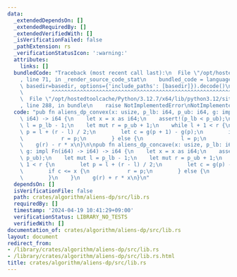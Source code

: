 ```yaml
---
data:
  _extendedDependsOn: []
  _extendedRequiredBy: []
  _extendedVerifiedWith: []
  _isVerificationFailed: false
  _pathExtension: rs
  _verificationStatusIcon: ':warning:'
  attributes:
    links: []
  bundledCode: "Traceback (most recent call last):\n  File \"/opt/hostedtoolcache/Python/3.12.7/x64/lib/python3.12/site-packages/onlinejudge_verify/documentation/build.py\"\
    , line 71, in _render_source_code_stat\n    bundled_code = language.bundle(stat.path,\
    \ basedir=basedir, options={'include_paths': [basedir]}).decode()\n          \
    \         ^^^^^^^^^^^^^^^^^^^^^^^^^^^^^^^^^^^^^^^^^^^^^^^^^^^^^^^^^^^^^^^^^^^^^^^^^^^^^^^^^\n\
    \  File \"/opt/hostedtoolcache/Python/3.12.7/x64/lib/python3.12/site-packages/onlinejudge_verify/languages/rust.py\"\
    , line 288, in bundle\n    raise NotImplementedError\nNotImplementedError\n"
  code: "pub fn aliens_dp_convex(x: usize, p_lb: i64, p_ub: i64, g: impl Fn(i64) ->\
    \ i64) -> i64 {\n    let x = x as i64;\n    assert!(p_lb < p_ub);\n    let mut\
    \ l = p_lb - 1;\n    let mut r = p_ub + 1;\n    while l + 1 < r {\n        let\
    \ p = l + (r - l) / 2;\n        let c = g(p + 1) - g(p);\n        if c <= x {\n\
    \            r = p;\n        } else {\n            l = p;\n        }\n    }\n\
    \    g(r) - r * x\n}\n\npub fn aliens_dp_concave(x: usize, p_lb: i64, p_ub: i64,\
    \ g: impl Fn(i64) -> i64) -> i64 {\n    let x = x as i64;\n    assert!(p_lb <\
    \ p_ub);\n    let mut l = p_lb - 1;\n    let mut r = p_ub + 1;\n    while l +\
    \ 1 < r {\n        let p = l + (r - l) / 2;\n        let c = g(p) - g(p + 1);\n\
    \        if c <= x {\n            r = p;\n        } else {\n            l = p;\n\
    \        }\n    }\n    g(r) + r * x\n}\n"
  dependsOn: []
  isVerificationFile: false
  path: crates/algorithm/aliens-dp/src/lib.rs
  requiredBy: []
  timestamp: '2024-04-19 10:41:29+09:00'
  verificationStatus: LIBRARY_NO_TESTS
  verifiedWith: []
documentation_of: crates/algorithm/aliens-dp/src/lib.rs
layout: document
redirect_from:
- /library/crates/algorithm/aliens-dp/src/lib.rs
- /library/crates/algorithm/aliens-dp/src/lib.rs.html
title: crates/algorithm/aliens-dp/src/lib.rs
---
```

